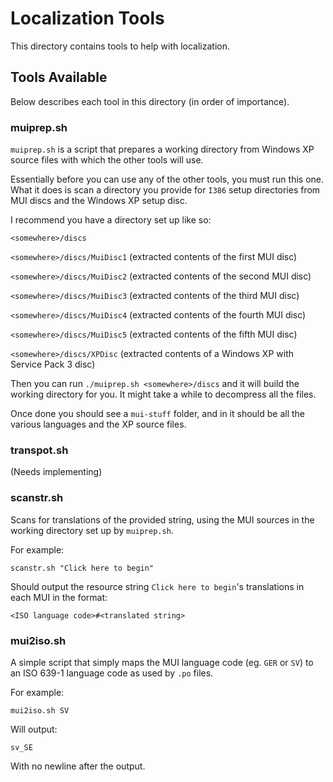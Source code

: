 # Localization Tools
This directory contains tools to help with localization.

## Tools Available
Below describes each tool in this directory (in order of importance).

### muiprep.sh
`muiprep.sh` is a script that prepares a working directory from Windows XP source files with which the other tools will use.

Essentially before you can use any of the other tools, you must run this one. What it does is scan a directory you provide for `I386` setup directories from MUI discs and the Windows XP setup disc.

I recommend you have a directory set up like so:

`<somewhere>/discs`

`<somewhere>/discs/MuiDisc1` (extracted contents of the first MUI disc)

`<somewhere>/discs/MuiDisc2` (extracted contents of the second MUI disc)

`<somewhere>/discs/MuiDisc3` (extracted contents of the third MUI disc)

`<somewhere>/discs/MuiDisc4` (extracted contents of the fourth MUI disc)

`<somewhere>/discs/MuiDisc5` (extracted contents of the fifth MUI disc)

`<somewhere>/discs/XPDisc` (extracted contents of a Windows XP with Service Pack 3 disc)

Then you can run `./muiprep.sh <somewhere>/discs` and it will build the working directory for you. It might take a while to decompress all the files.

Once done you should see a `mui-stuff` folder, and in it should be all the various languages and the XP source files.

### transpot.sh
(Needs implementing)

### scanstr.sh
Scans for translations of the provided string, using the MUI sources in the working directory set up by `muiprep.sh`.

For example:
```
scanstr.sh "Click here to begin"
```

Should output the resource string `Click here to begin`'s translations in each MUI in the format:
```
<ISO language code>#<translated string>
```

### mui2iso.sh
A simple script that simply maps the MUI language code (eg. `GER` or `SV`) to an ISO 639-1 language code as used by `.po` files.

For example:
```
mui2iso.sh SV
```

Will output:
```
sv_SE
```

With no newline after the output.
